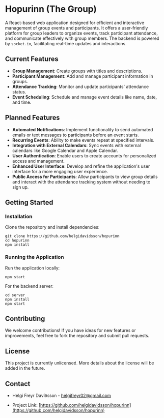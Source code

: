 # Hopurinn (The Group)

A React-based web application designed for efficient and interactive management of group events and participants. It offers a user-friendly platform for group leaders to organize events, track participant attendance, and communicate effectively with group members. The backend is powered by `socket.io`, facilitating real-time updates and interactions.

## Current Features

- **Group Management**: Create groups with titles and descriptions.
- **Participant Management**: Add and manage participant information in groups.
- **Attendance Tracking**: Monitor and update participants' attendance status.
- **Event Scheduling**: Schedule and manage event details like name, date, and time.

## Planned Features

- **Automated Notifications**: Implement functionality to send automated emails or text messages to participants before an event starts.
- **Recurring Events**: Ability to make events repeat at specified intervals.
- **Integration with External Calendars**: Sync events with external calendars like Google Calendar and Apple Calendar.
- **User Authentication**: Enable users to create accounts for personalized access and management.
- **Enhanced User Interface**: Develop and refine the application's user interface for a more engaging user experience.
- **Public Access for Participants**: Allow participants to view group details and interact with the attendance tracking system without needing to sign up.

## Getting Started

### Installation

Clone the repository and install dependencies:

`git clone https://github.com/helgidavidsson/hopurinn`\
`cd hopurinn`\
`npm install`

### Running the Application

Run the application locally:

`npm start`

For the backend server:

`cd server`\
`npm install`\
`npm start`

## Contributing

We welcome contributions! If you have ideas for new features or improvements, feel free to fork the repository and submit pull requests.

## License

This project is currently unlicensed. More details about the license will be added in the future.

## Contact

- Helgi Freyr Davíðsson - [helgifreyr02@gmail.com](helgifreyr02@gmail.com)

- Project Link: [https://github.com/helgidavidsson/hopurinn](https://github.com/helgidavidsson/hopurinn)
